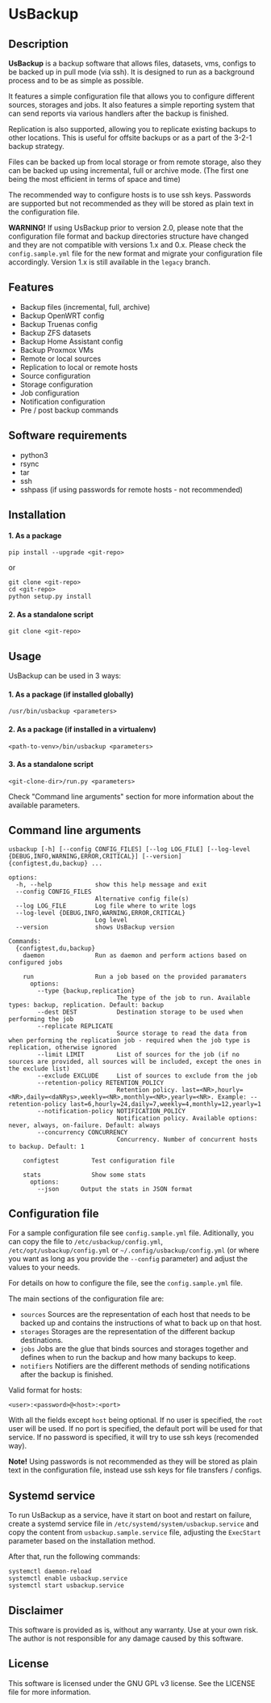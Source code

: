 # UsBackup

## Description

**UsBackup** is a backup software that allows files, datasets, vms, configs to be backed up in pull mode (via ssh). It is designed to run as a background process and to be as simple as possible.

It features a simple configuration file that allows you to configure different sources, storages and jobs. It also features a simple reporting system that can send reports via various handlers after the backup is finished.

Replication is also supported, allowing you to replicate existing backups to other locations. This is useful for offsite backups or as a part of the 3-2-1 backup strategy.

Files can be backed up from local storage or from remote storage, also they can be backed up using incremental, full or archive mode. (The first one being the most efficient in terms of space and time)

The recommended way to configure hosts is to use ssh keys. Passwords are supported but not recommended as they will be stored as plain text in the configuration file.

**WARNING!** If using UsBackup prior to version 2.0, please note that the configuration file format and backup directories structure have changed and they are not compatible with versions 1.x and 0.x. Please check the `config.sample.yml` file for the new format and migrate your configuration file accordingly.
Version 1.x is still available in the `legacy` branch.

## Features

- Backup files (incremental, full, archive)
- Backup OpenWRT config
- Backup Truenas config
- Backup ZFS datasets
- Backup Home Assistant config
- Backup Proxmox VMs
- Remote or local sources
- Replication to local or remote hosts
- Source configuration
- Storage configuration
- Job configuration
- Notification configuration
- Pre / post backup commands

## Software requirements

- python3
- rsync
- tar
- ssh
- sshpass (if using passwords for remote hosts - not recommended)

## Installation

#### 1. As a package

```
pip install --upgrade <git-repo>
```

or 

```
git clone <git-repo>
cd <git-repo>
python setup.py install
```

#### 2. As a standalone script

```
git clone <git-repo>
```

## Usage

UsBackup can be used in 3 ways:

#### 1. As a package (if installed globally)

```
/usr/bin/usbackup <parameters>
```

#### 2. As a package (if installed in a virtualenv)

```
<path-to-venv>/bin/usbackup <parameters>
```

#### 3. As a standalone script

```
<git-clone-dir>/run.py <parameters>
```

Check "Command line arguments" section for more information about the available parameters.

## Command line arguments

```
usbackup [-h] [--config CONFIG_FILES] [--log LOG_FILE] [--log-level {DEBUG,INFO,WARNING,ERROR,CRITICAL}] [--version] {configtest,du,backup} ...

options:
  -h, --help            show this help message and exit
  --config CONFIG_FILES
                        Alternative config file(s)
  --log LOG_FILE        Log file where to write logs
  --log-level {DEBUG,INFO,WARNING,ERROR,CRITICAL}
                        Log level
  --version             shows UsBackup version

Commands:
  {configtest,du,backup}
    daemon              Run as daemon and perform actions based on configured jobs
    
    run                 Run a job based on the provided paramaters
      options:
        --type {backup,replication}
                              The type of the job to run. Available types: backup, replication. Default: backup
        --dest DEST           Destination storage to be used when performing the job
        --replicate REPLICATE
                              Source storage to read the data from when performing the replication job - required when the job type is replication, otherwise ignored
        --limit LIMIT         List of sources for the job (if no sources are provided, all sources will be included, except the ones in the exclude list)
        --exclude EXCLUDE     List of sources to exclude from the job
        --retention-policy RETENTION_POLICY
                              Retention policy. last=<NR>,hourly=<NR>,daily=<daNRys>,weekly=<NR>,monthly=<NR>,yearly=<NR>. Example: --retention-policy last=6,hourly=24,daily=7,weekly=4,monthly=12,yearly=1
        --notification-policy NOTIFICATION_POLICY
                              Notification policy. Available options: never, always, on-failure. Default: always
        --concurrency CONCURRENCY
                              Concurrency. Number of concurrent hosts to backup. Default: 1

    configtest         Test configuration file

    stats              Show some stats
      options:
        --json      Output the stats in JSON format
```

## Configuration file

For a sample configuration file see `config.sample.yml` file. Aditionally, you can copy the file to `/etc/usbackup/config.yml`, `/etc/opt/usbackup/config.yml` or `~/.config/usbackup/config.yml` (or where you want as long as you provide the `--config` parameter) and adjust the values to your needs.

For details on how to configure the file, see the `config.sample.yml` file.

The main sections of the configuration file are:

- `sources` Sources are the representation of each host that needs to be backed up and contains the instructions of what to back up on that host.
- `storages` Storages are the representation of the different backup destinations.
- `jobs` Jobs are the glue that binds sources and storages together and defines when to run the backup and how many backups to keep.
- `notifiers` Notifiers are the different methods of sending notifications after the backup is finished.

Valid format for hosts:

```
<user>:<password>@<host>:<port>
```

With all the fields except `host` being optional.
If no user is specified, the `root` user will be used. If no port is specified, the default port will be used for that service. If no password is specified, it will try to use ssh keys (recomended way).

**Note!** Using passwords is not recommended as they will be stored as plain text in the configuration file, instead use ssh keys for file transfers / configs.

## Systemd service

To run UsBackup as a service, have it start on boot and restart on failure, create a systemd service file in `/etc/systemd/system/usbackup.service` and copy the content from `usbackup.sample.service` file, adjusting the `ExecStart` parameter based on the installation method.

After that, run the following commands:

```
systemctl daemon-reload
systemctl enable usbackup.service
systemctl start usbackup.service
```

## Disclaimer

This software is provided as is, without any warranty. Use at your own risk. The author is not responsible for any damage caused by this software.

## License

This software is licensed under the GNU GPL v3 license. See the LICENSE file for more information.